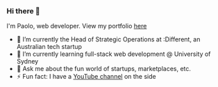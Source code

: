 ### Hi there 👋

I'm Paolo, web developer. View my portfolio [here](https://rpgarde.github.io/pg-react-portfolio/)

- 🔭 I’m currently the Head of Strategic Operations at :Different, an Australian tech startup
- 🌱 I’m currently learning full-stack web development @ University of Sydney
- 💬 Ask me about the fun world of startups, marketplaces, etc.
- ⚡ Fun fact: I have a [YouTube channel](http://www.youtube.com/pgblanks) on the side
